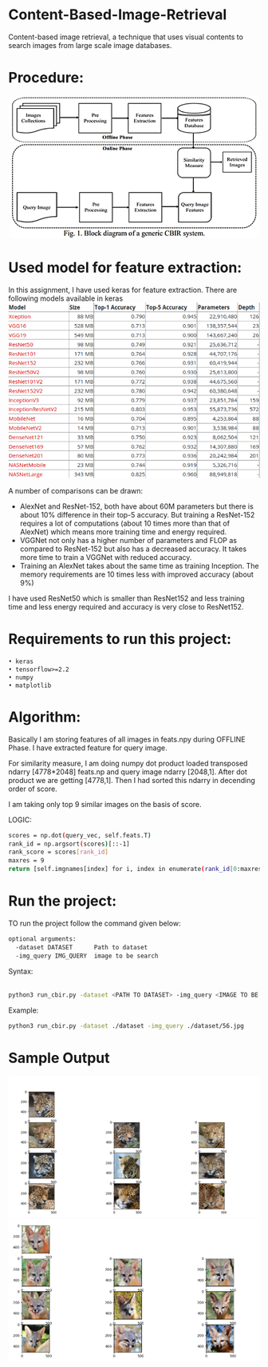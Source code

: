 # Content-Based-Image-Retrieval
 Content-based image retrieval, a technique that uses visual contents to search images from large scale image databases. 

# Procedure:
![alt text](https://raw.githubusercontent.com/Nitin286roxs/Content-Based-Image-Retrieval/master/procedue.png)
 
# Used model for feature extraction:
In this assignment, I have used keras for feature extraction. There are following
models available in keras 
![alt text](https://raw.githubusercontent.com/Nitin286roxs/Content-Based-Image-Retrieval/master/keras_model.png)


A number of comparisons can be drawn:
- AlexNet and ResNet-152, both have about 60M parameters but there is about 10% difference in their top-5 accuracy. But training a ResNet-152 requires a lot of computations (about 10 times more than that of AlexNet) which means more training time and energy required.
- VGGNet not only has a higher number of parameters and FLOP as compared to ResNet-152 but also has a decreased accuracy. It takes more time to train a VGGNet with reduced accuracy.
- Training an AlexNet takes about the same time as training Inception. The memory requirements are 10 times less with improved accuracy (about 9%)

I have used ResNet50 which is smaller than ResNet152 and less training time and less energy required and accuracy is very close to ResNet152.

# Requirements to run this project:

    • keras
    • tensorflow>=2.2
    • numpy
    • matplotlib

# Algorithm:
Basically I am storing features of all images in feats.npy during OFFLINE Phase. I have extracted feature for query image. 

For similarity measure, I am doing numpy dot product loaded transposed ndarry [4778*2048] feats.np and query image ndarry [2048,1]. After dot product we are getting [4778,1]. Then I had sorted this ndarry in decending order of score. 

I am taking only top 9 similar images on the basis of score.

LOGIC:
```sh
scores = np.dot(query_vec, self.feats.T)
rank_id = np.argsort(scores)[::-1]
rank_score = scores[rank_id]
maxres = 9
return [self.imgnames[index] for i, index in enumerate(rank_id[0:maxres])]
```

# Run the project:
TO run the project follow the command given below:
```sh
optional arguments:
  -dataset DATASET      Path to dataset
  -img_query IMG_QUERY  image to be search
```
Syntax:
```sh

python3 run_cbir.py -dataset <PATH TO DATASET> -img_query <IMAGE TO BE SEARCH>
```
Example:
```sh
python3 run_cbir.py -dataset ./dataset -img_query ./dataset/56.jpg
```
# Sample Output
![alt text](https://raw.githubusercontent.com/Nitin286roxs/Content-Based-Image-Retrieval/master/result1.png)
![alt text](https://raw.githubusercontent.com/Nitin286roxs/Content-Based-Image-Retrieval/master/result2.png)



